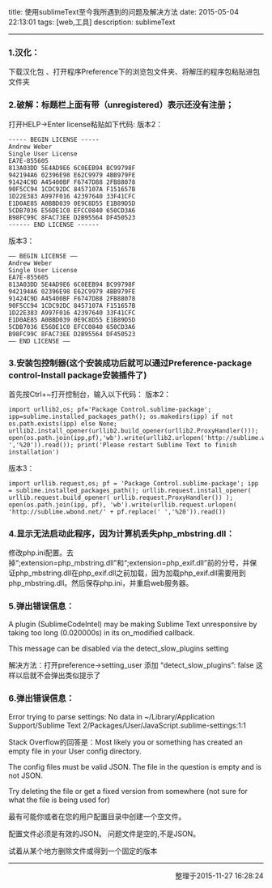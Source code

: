 title: 使用sublimeText至今我所遇到的问题及解决方法
date: 2015-05-04 22:13:01
tags: [web,工具]
description: sublimeText

---

### 1.汉化：
下载汉化包 、打开程序Preference下的浏览包文件夹、将解压的程序包粘贴进包文件夹

### 2.破解：标题栏上面有带（unregistered）表示还没有注册；
打开HELP→Enter license粘贴如下代码:
版本2：
<!-- more -->

	----- BEGIN LICENSE ----- 
	Andrew Weber 
	Single User License 
	EA7E-855605 
	813A03DD 5E4AD9E6 6C0EEB94 BC99798F 
	942194A6 02396E98 E62C9979 4BB979FE 
	91424C9D A45400BF F6747D88 2FB88078 
	90F5CC94 1CDC92DC 8457107A F151657B 
	1D22E383 A997F016 42397640 33F41CFC 
	E1D0AE85 A0BBD039 0E9C8D55 E1B89D5D 
	5CDB7036 E56DE1C0 EFCC0840 650CD3A6 
	B98FC99C 8FAC73EE D2B95564 DF450523 
	------ END LICENSE ------

版本3：

	—– BEGIN LICENSE —–
	Andrew Weber
	Single User License
	EA7E-855605
	813A03DD 5E4AD9E6 6C0EEB94 BC99798F
	942194A6 02396E98 E62C9979 4BB979FE
	91424C9D A45400BF F6747D88 2FB88078
	90F5CC94 1CDC92DC 8457107A F151657B
	1D22E383 A997F016 42397640 33F41CFC
	E1D0AE85 A0BBD039 0E9C8D55 E1B89D5D
	5CDB7036 E56DE1C0 EFCC0840 650CD3A6
	B98FC99C 8FAC73EE D2B95564 DF450523
	—— END LICENSE ——


### 3.安装包控制器(这个安装成功后就可以通过Preference-package control-Install package安装插件了)
首先按Ctrl+~打开控制台，输入以下代码：
版本2：

	import urllib2,os; pf='Package Control.sublime-package'; ipp=sublime.installed_packages_path(); os.makedirs(ipp) if not os.path.exists(ipp) else None; urllib2.install_opener(urllib2.build_opener(urllib2.ProxyHandler())); open(os.path.join(ipp,pf),'wb').write(urllib2.urlopen('http://sublime.wbond.net/'+pf.replace(' ','%20')).read()); print('Please restart Sublime Text to finish installation')

版本3：

	import urllib.request,os; pf = 'Package Control.sublime-package'; ipp = sublime.installed_packages_path(); urllib.request.install_opener( urllib.request.build_opener( urllib.request.ProxyHandler()) ); open(os.path.join(ipp, pf), 'wb').write(urllib.request.urlopen( 'http://sublime.wbond.net/' + pf.replace(' ','%20')).read())

### 4.显示无法启动此程序，因为计算机丢失php_mbstring.dll：

修改php.ini配置。去掉“;extension=php_mbstring.dll”和“;extension=php_exif.dll”前的分号，并保证php_mbstring.dll在php_exif.dll之前加载，因为加载php_exif.dll需要用到php_mbstring.dll。然后保存php.ini，并重启web服务器。


### 5.弹出错误信息：
A plugin (SublimeCodeIntel) may be making Sublime Text unresponsive by taking too long (0.020000s) in its on_modified callback.

This message can be disabled via the detect_slow_plugins setting


解决方法：打开preference->setting_user
添加
“detect_slow_plugins”: false
这样以后就不会弹出类似提示了


### 6.弹出错误信息：
Error trying to parse settings: No data in ~/Library/Application Support/Sublime Text 2/Packages/User/JavaScript.sublime-settings:1:1


Stack Overflow的回答是：Most likely you or something has created an empty file in your User config directory.

The config files must be valid JSON. The file in the question is empty and is not JSON.

Try deleting the file or get a fixed version from somewhere (not sure for what the file is being used for)

最有可能你或者在您的用户配置目录中创建一个空文件。

配置文件必须是有效的JSON。 问题文件是空的,不是JSON。

试着从某个地方删除文件或得到一个固定的版本

---

<p style="text-align:right">整理于2015-11-27 16:28:24</p>
